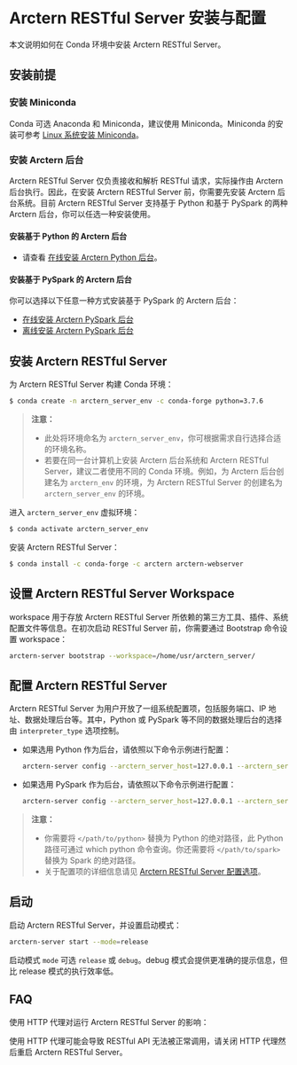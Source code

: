 # Arctern RESTful Server 安装与配置

本文说明如何在 Conda 环境中安装 Arctern RESTful Server。

## 安装前提

### 安装 Miniconda

Conda 可选 Anaconda 和 Miniconda，建议使用 Miniconda。Miniconda 的安装可参考 [Linux 系统安装 Miniconda](https://docs.conda.io/projects/conda/en/latest/user-guide/install/linux.html)。

### 安装 Arctern 后台

Arctern RESTful Server 仅负责接收和解析 RESTful 请求，实际操作由 Arctern 后台执行。因此，在安装 Arctern RESTful Server 前，你需要先安装 Arctern 后台系统。目前 Arctern RESTful Server 支持基于 Python 和基于 PySpark 的两种 Arctern 后台，你可以任选一种安装使用。

#### 安装基于 Python 的 Arctern 后台

* 请查看 [在线安装 Arctern Python 后台](../python/installation_and_deployment/install_arctern_on_python.md)。

#### 安装基于 PySpark 的 Arctern 后台

你可以选择以下任意一种方式安装基于 PySpark 的 Arctern 后台：

* [在线安装 Arctern PySpark 后台](../spark/installation_and_deployment/install_arctern_on_spark_cn.md)
* [离线安装 Arctern PySpark 后台](../spark/installation_and_deployment/offline_install_arctern_on_spark_cn.md)

## 安装 Arctern RESTful Server

为 Arctern RESTful Server 构建 Conda 环境：

```bash
$ conda create -n arctern_server_env -c conda-forge python=3.7.6
```

> **注意：** 
> * 此处将环境命名为 `arctern_server_env`，你可根据需求自行选择合适的环境名称。
> * 若要在同一台计算机上安装 Arctern 后台系统和 Arctern RESTful Server，建议二者使用不同的 Conda 环境。例如，为 Arctern 后台创建名为 `arctern_env` 的环境，为 Arctern RESTful Server 的创建名为 `arctern_server_env` 的环境。

进入 `arctern_server_env` 虚拟环境：

```bash
$ conda activate arctern_server_env
```

安装 Arctern RESTful Server：

```bash
$ conda install -c conda-forge -c arctern arctern-webserver
```

## 设置 Arctern RESTful Server Workspace

workspace 用于存放 Arctern RESTful Server 所依赖的第三方工具、插件、系统配置文件等信息。在初次启动 RESTful Server 前，你需要通过 Bootstrap 命令设置 workspace：

```bash
arctern-server bootstrap --workspace=/home/usr/arctern_server/
```

## 配置 Arctern RESTful Server

Arctern RESTful Server 为用户开放了一组系统配置项，包括服务端口、IP 地址、数据处理后台等。其中，Python 或 PySpark 等不同的数据处理后台的选择由 `interpreter_type` 选项控制。

- 如果选用 Python 作为后台，请依照以下命令示例进行配置：

    ```bash
    arctern-server config --arctern_server_host=127.0.0.1 --arctern_server_port=8080 --interpreter_type=python --interpreter_name=arcternpython --interpreter_python_path="</path/to/python>"
    ```

- 如果选用 PySpark 作为后台，请依照以下命令示例进行配置：

    ```bash
    arctern-server config --arctern_server_host=127.0.0.1 --arctern_server_port=8080 --interpreter_type=pyspark --interpreter_name=arcternpyspark --interpreter_pyspark_python="</path/to/python>" --interpreter_pyspark_driver_python=</path/to/python> --interpreter_spark_home="</path/to/spark>" --interpreter_master=local[*]
    ```

> **注意：**
> * 你需要将 `</path/to/python>` 替换为 Python 的绝对路径，此 Python 路径可通过 which python 命令查询。你还需要将 `</path/to/spark>` 替换为 Spark 的绝对路径。
> * 关于配置项的详细信息请见 [Arctern RESTful Server 配置选项](./restful_config.md)。

## 启动

启动 Arctern RESTful Server，并设置启动模式：

```bash
arctern-server start --mode=release
```

启动模式 `mode` 可选 `release` 或 `debug`。debug 模式会提供更准确的提示信息，但比 release 模式的执行效率低。

## FAQ

使用 HTTP 代理对运行 Arctern RESTful Server 的影响：

使用 HTTP 代理可能会导致 RESTful API 无法被正常调用，请关闭 HTTP 代理然后重启 Arctern RESTful Server。
